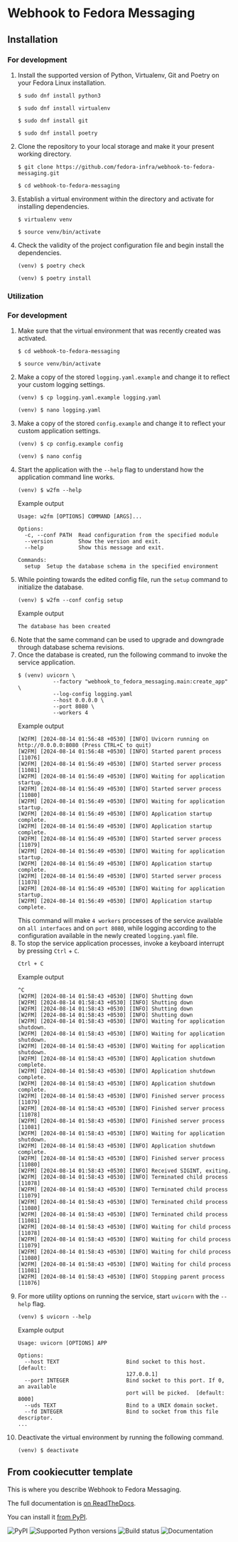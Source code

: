 # Webhook to Fedora Messaging

## Installation

### For development

1.  Install the supported version of Python, Virtualenv, Git and Poetry on your Fedora Linux installation.
    ```
    $ sudo dnf install python3
    ```
    ```
    $ sudo dnf install virtualenv
    ```
    ```
    $ sudo dnf install git
    ```
    ```
    $ sudo dnf install poetry
    ```

2.  Clone the repository to your local storage and make it your present working directory.
    ```
    $ git clone https://github.com/fedora-infra/webhook-to-fedora-messaging.git
    ```
    ```
    $ cd webhook-to-fedora-messaging
    ```

3.  Establish a virtual environment within the directory and activate for installing dependencies.
    ```
    $ virtualenv venv
    ```
    ```
    $ source venv/bin/activate
    ```

4.  Check the validity of the project configuration file and begin install the dependencies.
    ```
    (venv) $ poetry check
    ```
    ```
    (venv) $ poetry install
    ```

### Utilization

### For development

1.  Make sure that the virtual environment that was recently created was activated.
    ```
    $ cd webhook-to-fedora-messaging
    ```
    ```
    $ source venv/bin/activate
    ```
2.  Make a copy of the stored `logging.yaml.example` and change it to reflect your custom logging settings.
    ```
    (venv) $ cp logging.yaml.example logging.yaml
    ```
    ```
    (venv) $ nano logging.yaml
    ```
3.  Make a copy of the stored `config.example` and change it to reflect your custom application settings.
    ```
    (venv) $ cp config.example config
    ```
    ```
    (venv) $ nano config
    ```
4.  Start the application with the `--help` flag to understand how the application command line works.
    ```
    (venv) $ w2fm --help
    ```
    Example output
    ```
    Usage: w2fm [OPTIONS] COMMAND [ARGS]...

    Options:
      -c, --conf PATH  Read configuration from the specified module
      --version        Show the version and exit.
      --help           Show this message and exit.

    Commands:
      setup  Setup the database schema in the specified environment
    ```
5.  While pointing towards the edited config file, run the `setup` command to initialize the database.
    ```
    (venv) $ w2fm --conf config setup
    ```
    Example output
    ```
    The database has been created
    ```
6.  Note that the same command can be used to upgrade and downgrade through database schema revisions.
7.  Once the database is created, run the following command to invoke the service application.
    ```
    $ (venv) uvicorn \
               --factory "webhook_to_fedora_messaging.main:create_app" \
               --log-config logging.yaml
               --host 0.0.0.0 \
               --port 8080 \
               --workers 4
    ```
    Example output
    ```
    [W2FM] [2024-08-14 01:56:48 +0530] [INFO] Uvicorn running on http://0.0.0.0:8080 (Press CTRL+C to quit)
    [W2FM] [2024-08-14 01:56:48 +0530] [INFO] Started parent process [11076]
    [W2FM] [2024-08-14 01:56:49 +0530] [INFO] Started server process [11081]
    [W2FM] [2024-08-14 01:56:49 +0530] [INFO] Waiting for application startup.
    [W2FM] [2024-08-14 01:56:49 +0530] [INFO] Started server process [11080]
    [W2FM] [2024-08-14 01:56:49 +0530] [INFO] Waiting for application startup.
    [W2FM] [2024-08-14 01:56:49 +0530] [INFO] Application startup complete.
    [W2FM] [2024-08-14 01:56:49 +0530] [INFO] Application startup complete.
    [W2FM] [2024-08-14 01:56:49 +0530] [INFO] Started server process [11079]
    [W2FM] [2024-08-14 01:56:49 +0530] [INFO] Waiting for application startup.
    [W2FM] [2024-08-14 01:56:49 +0530] [INFO] Application startup complete.
    [W2FM] [2024-08-14 01:56:49 +0530] [INFO] Started server process [11078]
    [W2FM] [2024-08-14 01:56:49 +0530] [INFO] Waiting for application startup.
    [W2FM] [2024-08-14 01:56:49 +0530] [INFO] Application startup complete.
    ```
    This command will make `4 workers` processes of the service available on `all interfaces` and on `port 8080`, while logging according to the configuration available in the newly created `logging.yaml` file.
8.  To stop the service application processes, invoke a keyboard interrupt by pressing `Ctrl` + `C`.
    ```
    Ctrl + C
    ```
    Example output
    ```
    ^C
    [W2FM] [2024-08-14 01:58:43 +0530] [INFO] Shutting down
    [W2FM] [2024-08-14 01:58:43 +0530] [INFO] Shutting down
    [W2FM] [2024-08-14 01:58:43 +0530] [INFO] Shutting down
    [W2FM] [2024-08-14 01:58:43 +0530] [INFO] Shutting down
    [W2FM] [2024-08-14 01:58:43 +0530] [INFO] Waiting for application shutdown.
    [W2FM] [2024-08-14 01:58:43 +0530] [INFO] Waiting for application shutdown.
    [W2FM] [2024-08-14 01:58:43 +0530] [INFO] Waiting for application shutdown.
    [W2FM] [2024-08-14 01:58:43 +0530] [INFO] Application shutdown complete.
    [W2FM] [2024-08-14 01:58:43 +0530] [INFO] Application shutdown complete.
    [W2FM] [2024-08-14 01:58:43 +0530] [INFO] Application shutdown complete.
    [W2FM] [2024-08-14 01:58:43 +0530] [INFO] Finished server process [11079]
    [W2FM] [2024-08-14 01:58:43 +0530] [INFO] Finished server process [11078]
    [W2FM] [2024-08-14 01:58:43 +0530] [INFO] Finished server process [11081]
    [W2FM] [2024-08-14 01:58:43 +0530] [INFO] Waiting for application shutdown.
    [W2FM] [2024-08-14 01:58:43 +0530] [INFO] Application shutdown complete.
    [W2FM] [2024-08-14 01:58:43 +0530] [INFO] Finished server process [11080]
    [W2FM] [2024-08-14 01:58:43 +0530] [INFO] Received SIGINT, exiting.
    [W2FM] [2024-08-14 01:58:43 +0530] [INFO] Terminated child process [11078]
    [W2FM] [2024-08-14 01:58:43 +0530] [INFO] Terminated child process [11079]
    [W2FM] [2024-08-14 01:58:43 +0530] [INFO] Terminated child process [11080]
    [W2FM] [2024-08-14 01:58:43 +0530] [INFO] Terminated child process [11081]
    [W2FM] [2024-08-14 01:58:43 +0530] [INFO] Waiting for child process [11078]
    [W2FM] [2024-08-14 01:58:43 +0530] [INFO] Waiting for child process [11079]
    [W2FM] [2024-08-14 01:58:43 +0530] [INFO] Waiting for child process [11080]
    [W2FM] [2024-08-14 01:58:43 +0530] [INFO] Waiting for child process [11081]
    [W2FM] [2024-08-14 01:58:43 +0530] [INFO] Stopping parent process [11076]
    ```
9.  For more utility options on running the service, start `uvicorn` with the `--help` flag.
    ```
    (venv) $ uvicorn --help
    ```
    Example output
    ```
    Usage: uvicorn [OPTIONS] APP

    Options:
      --host TEXT                     Bind socket to this host.  [default:
                                      127.0.0.1]
      --port INTEGER                  Bind socket to this port. If 0, an available
                                      port will be picked.  [default: 8000]
      --uds TEXT                      Bind to a UNIX domain socket.
      --fd INTEGER                    Bind to socket from this file descriptor.
    ...
    ```
10. Deactivate the virtual environment by running the following command.
    ```
    (venv) $ deactivate
    ```

## From cookiecutter template

This is where you describe Webhook to Fedora Messaging.

The full documentation is [on ReadTheDocs](https://webhook-to-fedora-messaging.readthedocs.io).

You can install it [from PyPI](https://pypi.org/project/webhook-to-fedora-messaging/).

![PyPI](https://img.shields.io/pypi/v/webhook-to-fedora-messaging.svg)
![Supported Python versions](https://img.shields.io/pypi/pyversions/webhook-to-fedora-messaging.svg)
![Build status](http://github.com/fedora-infra/webhook-to-fedora-messaging/actions/workflows/main.yml/badge.svg?branch=develop)
![Documentation](https://readthedocs.org/projects/webhook-to-fedora-messaging/badge/?version=latest)
